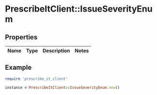 # PrescribeItClient::IssueSeverityEnum

## Properties

| Name | Type | Description | Notes |
| ---- | ---- | ----------- | ----- |

## Example

```ruby
require 'prescribe_it_client'

instance = PrescribeItClient::IssueSeverityEnum.new()
```

